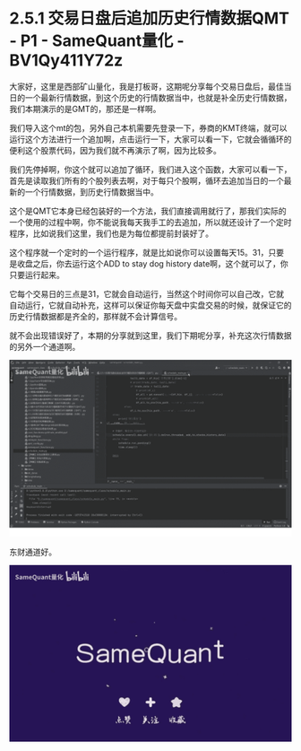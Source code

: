 # 2.5.1 交易日盘后追加历史行情数据QMT - P1 - SameQuant量化 - BV1Qy411Y72z

大家好，这里是西部矿山量化，我是打板哥，这期呢分享每个交易日盘后，最佳当日的一个最新行情数据，到这个历史的行情数据当中，也就是补全历史行情数据，我们本期演示的是GMT的，那还是一样啊。

我们导入这个mt的包，另外自己本机需要先登录一下，券商的KMT终端，就可以运行这个方法进行一个追加啊，点击运行一下，大家可以看一下，它就会循循环的便利这个股票代码，因为我们就不再演示了啊，因为比较多。

我们先停掉啊，你这个就可以追加了循环，我们进入这个函数，大家可以看一下，首先是读取我们所有的个股列表去啊，对于每只个股啊，循环去追加当日的一个最新的一个行情数据，到历史行情数据当中。

这个是QMT它本身已经包装好的一个方法，我们直接调用就行了，那我们实际的一个使用的过程中啊，你不能说我每天我手工的去追加，所以就还设计了一个定时程序，比如说我们这里，我们也是为每位都提前封装好了。

这个程序就一个定时的一个运行程序，就是比如说你可以设置每天15。31，只要是收盘之后，你去运行这个ADD to stay dog history date啊，这个就可以了，你只要运行起来。

它每个交易日的三点是31，它就会自动运行，当然这个时间你可以自己改，它就自动运行，它就自动补充，这样可以保证你每天盘中实盘交易的时候，就保证它的历史行情数据都是齐全的，那样就不会计算信号。

就不会出现错误好了，本期的分享就到这里，我们下期呢分享，补充这次行情数据的另外一个通道啊。

![](img/3c591b0660f7e1a2c4cac36c508f3547_1.png)

东财通道好。

![](img/3c591b0660f7e1a2c4cac36c508f3547_3.png)
